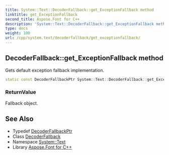 ```yaml
---
title: System::Text::DecoderFallback::get_ExceptionFallback method
linktitle: get_ExceptionFallback
second_title: Aspose.Font for C++
description: 'System::Text::DecoderFallback::get_ExceptionFallback method. Gets default exception fallback implementation in C++.'
type: docs
weight: 100
url: /cpp/system.text/decoderfallback/get_exceptionfallback/
---
```

## DecoderFallback::get_ExceptionFallback method


Gets default exception fallback implementation.

```cpp
static const DecoderFallbackPtr System::Text::DecoderFallback::get_ExceptionFallback()
```


### ReturnValue

Fallback object.

## See Also

* Typedef [DecoderFallbackPtr](../../../system/decoderfallbackptr/)
* Class [DecoderFallback](../)
* Namespace [System::Text](../../)
* Library [Aspose.Font for C++](../../../)
